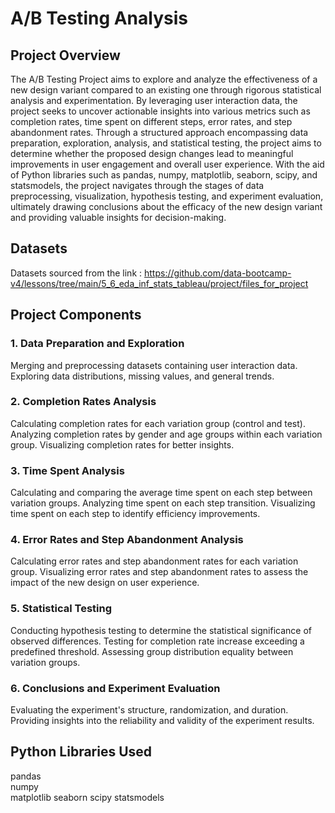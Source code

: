 # A/B Testing Analysis

## Project Overview
The A/B Testing Project aims to explore and analyze the effectiveness of a new design variant compared to an existing one through rigorous statistical analysis and experimentation. By leveraging user interaction data, the project seeks to uncover actionable insights into various metrics such as completion rates, time spent on different steps, error rates, and step abandonment rates. Through a structured approach encompassing data preparation, exploration, analysis, and statistical testing, the project aims to determine whether the proposed design changes lead to meaningful improvements in user engagement and overall user experience. With the aid of Python libraries such as pandas, numpy, matplotlib, seaborn, scipy, and statsmodels, the project navigates through the stages of data preprocessing, visualization, hypothesis testing, and experiment evaluation, ultimately drawing conclusions about the efficacy of the new design variant and providing valuable insights for decision-making.

## Datasets
Datasets sourced from the link : https://github.com/data-bootcamp-v4/lessons/tree/main/5_6_eda_inf_stats_tableau/project/files_for_project

## Project Components
### 1. Data Preparation and Exploration
Merging and preprocessing datasets containing user interaction data.
Exploring data distributions, missing values, and general trends.

### 2. Completion Rates Analysis
Calculating completion rates for each variation group (control and test).
Analyzing completion rates by gender and age groups within each variation group.
Visualizing completion rates for better insights.

### 3. Time Spent Analysis
Calculating and comparing the average time spent on each step between variation groups.
Analyzing time spent on each step transition.
Visualizing time spent on each step to identify efficiency improvements.

### 4. Error Rates and Step Abandonment Analysis
Calculating error rates and step abandonment rates for each variation group.
Visualizing error rates and step abandonment rates to assess the impact of the new design on user experience.

### 5. Statistical Testing
Conducting hypothesis testing to determine the statistical significance of observed differences.
Testing for completion rate increase exceeding a predefined threshold.
Assessing group distribution equality between variation groups.

### 6. Conclusions and Experiment Evaluation
Evaluating the experiment's structure, randomization, and duration.
Providing insights into the reliability and validity of the experiment results.

## Python Libraries Used
pandas                                                                                                                                                                                     
numpy                                                                                                                                                                                      
matplotlib
seaborn
scipy
statsmodels
